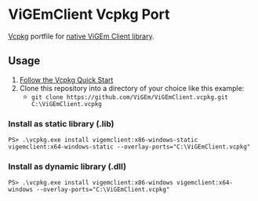 # ViGEmClient Vcpkg Port

[Vcpkg](https://github.com/microsoft/vcpkg) portfile for [native ViGEm Client library](https://github.com/ViGEm/ViGEmClient).

## Usage

1. [Follow the Vcpkg Quick Start](https://github.com/microsoft/vcpkg#quick-start)
2. Clone this repository into a directory of your choice like this example:
    - `git clone https://github.com/ViGEm/ViGEmClient.vcpkg.git C:\ViGEmClient.vcpkg`

### Install as static library (.lib)

```text
PS> .\vcpkg.exe install vigemclient:x86-windows-static vigemclient:x64-windows-static --overlay-ports="C:\ViGEmClient.vcpkg"
```

### Install as dynamic library (.dll)

```text
PS> .\vcpkg.exe install vigemclient:x86-windows vigemclient:x64-windows --overlay-ports="C:\ViGEmClient.vcpkg"
```
